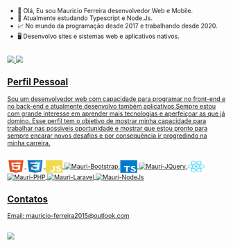 - 👋 Olá, Eu sou Mauricio Ferreira desenvolvedor Web e Mobile.
- 🌱 Atualmente estudando Typescript e Node.Js.
- 📈 No mundo da programação desde 2017 e trabalhando desde 2020.
- 🖥 Desenvolvo sites e sistemas web e aplicativos nativos.

<div><br>
  <a href="https://github.com/Mauricio720">
  <img height="180em" src="https://github-readme-stats.vercel.app/api?username=mauricio720&show_icons=true&theme=dark&include_all_commits=true&count_private=true"/>
  <img height="180em" src="https://github-readme-stats.vercel.app/api/top-langs/?username=mauricio720&layout=compact&langs_count=7&theme=dark"/>
</div>

<h2>Perfil Pessoal</h2>
<p>Sou um desenvolvedor web com capacidade
para programar no front-end e no back-end e atualmente desenvolvo também aplicativos.Sempre estou com grande interesse em aprender mais tecnologias e aperfeiçoar as que já domino. Esse perfil tem o objetivo de mostrar minha capacidade para trabalhar nas possiveis oportunidade e mostrar que estou pronto para sempre encarar novos
desafios e por consequência ir progredindo na minha carreira.
</p>


 <div style="display: inline_block"><br>
  <img align="center" alt="Mauri-HTML" height="30" width="40" src="https://raw.githubusercontent.com/devicons/devicon/master/icons/html5/html5-original.svg">
  <img align="center" alt="Mauri-CSS" height="30" width="40" src="https://raw.githubusercontent.com/devicons/devicon/master/icons/css3/css3-original.svg">
  <img align="center" alt="Mauri-Js" height="30" width="40" src="https://raw.githubusercontent.com/devicons/devicon/master/icons/javascript/javascript-plain.svg">
  <img align="center" alt="Mauri-Bootstrap" height="30" width="40" src="https://cdn.jsdelivr.net/gh/devicons/devicon/icons/bootstrap/bootstrap-original.svg">
  <img align="center" alt="Mauri-Ts" height="30" width="40" src="https://raw.githubusercontent.com/devicons/devicon/master/icons/typescript/typescript-plain.svg">
  <img align="center" alt="Mauri-JQuery" height="30" width="40" src="https://cdn.jsdelivr.net/gh/devicons/devicon/icons/jquery/jquery-original.svg">
  <img align="center" alt="Mauri-React" height="30" width="40" src="https://raw.githubusercontent.com/devicons/devicon/master/icons/react/react-original.svg">
  <img align="center" alt="Mauri-PHP" height="30" width="40" src="https://cdn.jsdelivr.net/gh/devicons/devicon/icons/php/php-original.svg" />
  <img align="center" alt="Mauri-Laravel" height="30" width="40" src="https://cdn.jsdelivr.net/gh/devicons/devicon/icons/laravel/laravel-plain.svg" />
  <img align="center" alt="Mauri-NodeJs" height="30" width="40" src="https://cdn.jsdelivr.net/gh/devicons/devicon/icons/nodejs/nodejs-original.svg" />
 </div>
 
  ##
  <h2>Contatos</h2>
  
   <div style="display: inline_block">
    <label>Email:</label>
    mauricio-ferreira2015@outlook.com
  </div><br>  
  
  <a href="https://wa.me/5511991457859" target="_blank"><img src="https://img.shields.io/badge/WhatsApp-25D366?style=for-the-badge&logo=whatsapp&logoColor=white"         target="_blank"></a>

    
     
